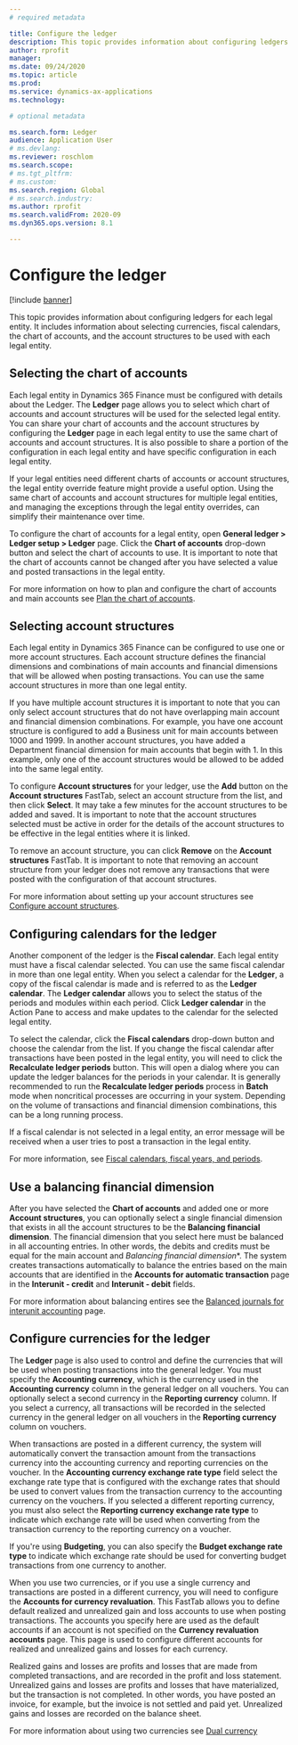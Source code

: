 ```yaml
---
# required metadata

title: Configure the ledger
description: This topic provides information about configuring ledgers for each legal entity. It includes information about selecting currencies, fiscal calendars, the chart of accounts, and the account structures to be used with each legal entity.
author: rprofit
manager: 
ms.date: 09/24/2020
ms.topic: article
ms.prod: 
ms.service: dynamics-ax-applications
ms.technology: 

# optional metadata

ms.search.form: Ledger
audience: Application User
# ms.devlang: 
ms.reviewer: roschlom
ms.search.scope: 
# ms.tgt_pltfrm: 
# ms.custom:
ms.search.region: Global
# ms.search.industry: 
ms.author: rprofit
ms.search.validFrom: 2020-09
ms.dyn365.ops.version: 8.1

---
```


# Configure the ledger

[!include [banner](../includes/banner.md)]

This topic provides information about configuring ledgers for each legal entity. It includes information about selecting currencies, fiscal calendars, the chart of accounts, and the account structures to be used with each legal entity.

## Selecting the chart of accounts
Each legal entity in Dynamics 365 Finance must be configured with details about the Ledger. The **Ledger** page allows you to select which chart of accounts and account structures will be used for the selected legal entity. You can share your chart of accounts and the account structures by configuring the **Ledger** page in each legal entity to use the same chart of accounts and account structures. It is also possible to share a portion of the configuration in each legal entity and have specific configuration in each legal entity. 

If your legal entities need different charts of accounts or account structures, the legal entity override feature might provide a useful option. Using the same chart of accounts and account structures  for multiple legal entities, and managing the exceptions through the legal entity overrides, can simplify their maintenance over time.

To configure the chart of accounts for a legal entity, open **General ledger > Ledger setup > Ledger** page. Click the **Chart of accounts** drop-down button and select the chart of accounts to use. It is important to note that the chart of accounts cannot be changed after you have selected a value and posted transactions in the legal entity. 

For more information on how to plan and configure the chart of accounts and main accounts see [Plan the chart of accounts](plan-chart-of-accounts.md).

## Selecting account structures
Each legal entity in Dynamics 365 Finance can be configured to use one or more account structures. Each account structure defines the financial dimensions and combinations of main accounts and financial dimensions that will be allowed when posting transactions. You can use the same account structures in more than one legal entity. 

If you have multiple account structures it is important to note that you can only select account structures that do not have overlapping main account and financial dimension combinations. For example, you have one account structure is configured to add a Business unit for main accounts between 1000 and 1999. In another account structures, you have added a Department financial dimension for main accounts that begin with 1. In this example, only one of the account structures would be allowed to be added into the same legal entity.

To configure **Account structures** for your ledger, use the **Add** button on the **Account structures** FastTab, select an account structure from the list, and then click **Select**. It may take a few minutes for the account structures to be added and saved. It is important to note that the account structures selected must be active in order for the details of the account structures to be effective in the legal entities where it is linked.

To remove an account structure, you can click **Remove** on the **Account structures** FastTab. It is important to note that removing an account structure from your ledger does not remove any transactions that were posted with the configuration of that account structures. 

For more information about setting up your account structures see [Configure account structures](configure-account-structures.md).

## Configuring calendars for the ledger
Another component of the ledger is the **Fiscal calendar**. Each legal entity must have a fiscal calendar selected. You can use the same fiscal calendar in more than one legal entity. When you select a calendar for the **Ledger**, a copy of the fiscal calendar is made and is referred to as the **Ledger calendar**. The **Ledger calendar** allows you to select the status of the periods and modules within each period. Click **Ledger calendar** in the Action Pane to access and make updates to the calendar for the selected legal entity.

To select the calendar, click the **Fiscal calendars** drop-down button and choose the calendar from the list. If you change the fiscal calendar after transactions have been posted in the legal entity, you will need to click the **Recalculate ledger periods** button. This will open a dialog where you can update the ledger balances for the periods in your calendar. It is generally recommended to run the **Recalculate ledger periods** process in **Batch** mode when noncritical processes are occurring in your system. Depending on the volume of transactions and financial dimension combinations, this can be a long running process. 

If a fiscal calendar is not selected in a legal entity, an error message will be received when a user tries to post a transaction in the legal entity. 

For more information, see [Fiscal calendars, fiscal years, and periods](../budgeting/fiscal-calendars-fiscal-years-periods.md).

## Use a balancing financial dimension
After you have selected the **Chart of accounts** and added one or more **Account structures**, you can optionally select a single financial dimension that exists in all the account structures to be the **Balancing financial dimension**. The financial dimension that you select here must be balanced in all accounting entries. In other words, the debits and credits must be equal for the main account and *Balancing financial dimension**. The system creates transactions automatically to balance the entries based on the main accounts that are identified in the **Accounts for automatic transaction** page in the **Interunit - credit** and **Interunit - debit** fields.

For more information about balancing entires see the [Balanced journals for interunit accounting](example-balanced-journals-interunit-accounting.md) page. 

## Configure currencies for the ledger
The **Ledger** page is also used to control and define the currencies that will be used when posting transactions into the general ledger. You must specify the **Accounting currency**, which is the currency used in the **Accounting currency** column in the general ledger on all vouchers. You can optionally select a second currency in the **Reporting currency** column. If you select a currency, all transactions will be recorded in the selected currency in the general ledger on all vouchers in the **Reporting currency** column on vouchers. 

When transactions are posted in a different currency, the system will automatically convert the transaction amount from the transactions currency into the accounting currency and reporting currencies on the voucher. In the **Accounting currency exchange rate type** field select the exchange rate type that is configured with the exchange rates that should be used to convert values from the transaction currency to the accounting currency on the vouchers. If you selected a different reporting currency, you must also select the **Reporting currency exchange rate type** to indicate which exchange rate will be used when converting from the transaction currency to the reporting currency on a voucher. 

If you're using **Budgeting**, you can also specify the **Budget exchange rate type** to indicate which exchange rate should be used for converting budget transactions from one currency to another. 

When you use two currencies, or if you use a single currency and transactions are posted in a different currency, you will need to configure the **Accounts for currency revaluation**. This FastTab allows you to define default realized and unrealized gain and loss accounts to use when posting transactions. The accounts you specify here are used as the default accounts if an account is not specified on the **Currency revaluation accounts** page. This page is used to configure different accounts for realized and unrealized gains and losses for each currency. 

Realized gains and losses are profits and losses that are made from completed transactions, and are recorded in the profit and loss statement. Unrealized gains and losses are profits and losses that have materialized, but the transaction is not completed. In other words, you have posted an invoice, for example, but the invoice is not settled and paid yet. Unrealized gains and losses are recorded on the balance sheet. 

For more information about using two currencies see [Dual currency](dual-currency.md)



